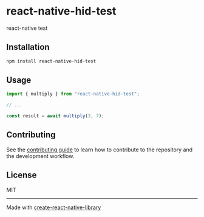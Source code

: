 # react-native-hid-test
react-native test
## Installation

```sh
npm install react-native-hid-test
```

## Usage

```js
import { multiply } from "react-native-hid-test";

// ...

const result = await multiply(3, 7);
```

## Contributing

See the [contributing guide](CONTRIBUTING.md) to learn how to contribute to the repository and the development workflow.

## License

MIT

---

Made with [create-react-native-library](https://github.com/callstack/react-native-builder-bob)
